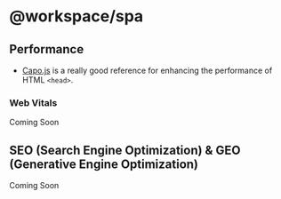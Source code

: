 # @workspace/spa

## Performance

- [Capo.js](https://rviscomi.github.io/capo.js/) is a really good reference for enhancing the performance of HTML `<head>`.

### Web Vitals

Coming Soon

## SEO (Search Engine Optimization) & GEO (Generative Engine Optimization)

Coming Soon
